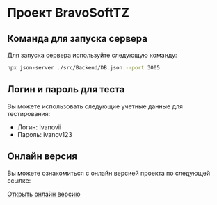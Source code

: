 # Проект BravoSoftTZ

## Команда для запуска сервера

Для запуска сервера используйте следующую команду:

```bash
npx json-server ./src/Backend/DB.json --port 3005
```
## Логин и пароль для теста

Вы можете использовать следующие учетные данные для тестирования:

- Логин: Ivanovii
- Пароль: ivanov123

## Онлайн версия

Вы можете ознакомиться с онлайн версией проекта по следующей ссылке:

<a href="https://holyhelper1.github.io/BravoSoftTZ/" target="_blank">Открыть онлайн версию</a>
